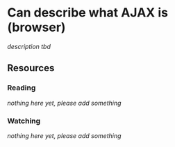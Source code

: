 # Can describe what AJAX is (browser)
_description tbd_
## Resources
### Reading
_nothing here yet, please add something_
### Watching
_nothing here yet, please add something_
